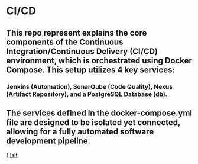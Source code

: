 # CI/CD
## This repo represent explains the core components of the Continuous Integration/Continuous Delivery (CI/CD) environment, which is orchestrated using Docker Compose. This setup utilizes 4 key services: 
### Jenkins (Automation), SonarQube (Code Quality), Nexus (Artifact Repository), and a PostgreSQL Database (db).

## The services defined in the docker-compose.yml file are designed to be isolated yet connected, allowing for a fully automated software development pipeline.
{
[!alt](https://github.com/dev126712/cicd/blob/741e2b1794ca9d2530512216fba2f57225a37cd7/image%20(1).png)
